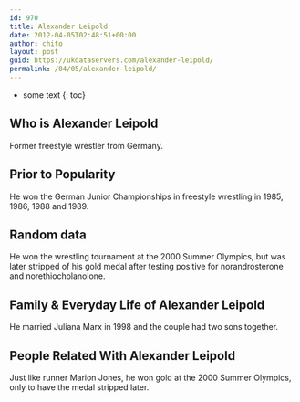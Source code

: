 ```yaml
---
id: 970
title: Alexander Leipold
date: 2012-04-05T02:48:51+00:00
author: chito
layout: post
guid: https://ukdataservers.com/alexander-leipold/
permalink: /04/05/alexander-leipold/
---
```


* some text
{: toc}


## Who is  Alexander Leipold
                  
                  
                  
Former freestyle wrestler from Germany.
                  
                
                
                
## Prior to Popularity 
                  
                  
                  
He won the German Junior Championships in freestyle wrestling in 1985, 1986, 1988 and 1989.
                  
                
                
                
## Random data 
                  
                  
                  
He won the wrestling tournament at the 2000 Summer Olympics, but was later stripped of his gold medal after testing positive for norandrosterone and norethiocholanolone.
                  
                
                
                
## Family & Everyday Life of Alexander Leipold
                  
                  
                  
He married Juliana Marx in 1998 and the couple had two sons together.
                  
                
                
                
## People Related With  Alexander Leipold
                  
                  
                  
Just like runner Marion Jones, he won gold at the 2000 Summer Olympics, only to have the medal stripped later.
                  
                
              
            
          
          
          
    
    
  
